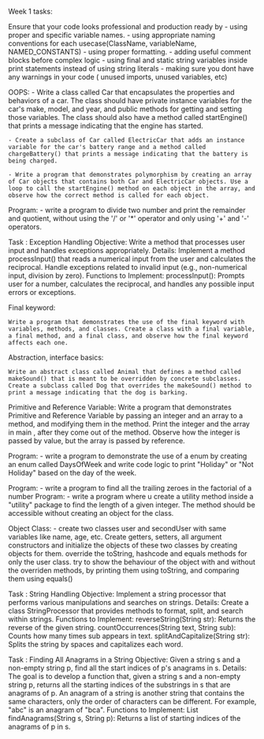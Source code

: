
Week 1 tasks:


Ensure that your code looks professional and production ready by 
	- using proper and specific variable names.
	- using appropriate naming conventions for each usecase(ClassName, variableName, NAMED_CONSTANTS)
	- using proper formatting.
	- adding useful comment blocks before complex logic
	- using final and static string variables inside print statements instead of using string literals
	- making sure you dont have any warnings in your code ( unused imports, unused variables, etc)


OOPS:
	- Write a class called Car that encapsulates the properties and behaviors of a car. The class should have private instance variables for the car's make, model, and year, and public methods for getting and setting those variables. The class should also have a method called startEngine() that prints a message indicating that the engine has started.

	- Create a subclass of Car called ElectricCar that adds an instance variable for the car's battery range and a method called chargeBattery() that prints a message indicating that the battery is being charged.

	- Write a program that demonstrates polymorphism by creating an array of Car objects that contains both Car and ElectricCar objects. Use a loop to call the startEngine() method on each object in the array, and observe how the correct method is called for each object.

Program: 
	- write a program to divide two number and print the remainder and quotient, without using the '/' or '*' operator and only using '+' and '-' operators.



Task : Exception Handling
Objective: Write a method that processes user input and handles exceptions appropriately.
Details: Implement a method processInput() that reads a numerical input from the user and calculates the reciprocal. Handle exceptions related to invalid input (e.g., non-numerical input, division by zero).
Functions to Implement:
processInput(): Prompts user for a number, calculates the reciprocal, and handles any possible input errors or exceptions.



Final keyword:

    Write a program that demonstrates the use of the final keyword with variables, methods, and classes. Create a class with a final variable, a final method, and a final class, and observe how the final keyword affects each one.
    
Abstraction, interface basics:

    Write an abstract class called Animal that defines a method called makeSound() that is meant to be overridden by concrete subclasses. Create a subclass called Dog that overrides the makeSound() method to print a message indicating that the dog is barking.


Primitive and Reference Variable:
Write a program that demonstrates Primitive and Reference Variable by passing an integer and an array to a method, and modifying them in the method. Print the integer and the array in main , after they come out of the method. Observe how the integer is passed by value, but the array is passed by reference.


Program: 
	- write a program to  demonstrate the use of a enum by creating an enum called DaysOfWeek and write code logic to print "Holiday" or "Not Holiday" based on the day of the week.

Program: 
	- write a program to find all the trailing zeroes in the factorial of a number
Program: 
	- write a program where u create a utility method inside a "utility" package to find the length of a given integer. The method should be accessible without creating an object for the class.


Object Class:
	- create two classes user and secondUser with same variables like name, age, etc. Create getters, setters, all argument constructors and initialize the objects of these two classes by creating objects for them. override the  toString, hashcode and equals methods for only the user class. try to show the behaviour of the object with and without the overriden methods, by printing them using toString, and comparing them using equals()   

Task : String Handling
Objective: Implement a string processor that performs various manipulations and searches on strings.
Details: Create a class StringProcessor that provides methods to format, split, and search within strings.
Functions to Implement:
reverseString(String str): Returns the reverse of the given string.
countOccurrences(String text, String sub): Counts how many times sub appears in text.
splitAndCapitalize(String str): Splits the string by spaces and capitalizes each word.


Task : Finding All Anagrams in a String
Objective: Given a string s and a non-empty string p, find all the start indices of p's anagrams in s.
Details: The goal is to develop a function that, given a string s and a non-empty string p, returns all the starting indices of the substrings in s that are anagrams of p. An anagram of a string is another string that contains the same characters, only the order of characters can be different. For example, "abc" is an anagram of "bca".
Functions to Implement:
List<Integer> findAnagrams(String s, String p): Returns a list of starting indices of the anagrams of p in s.
